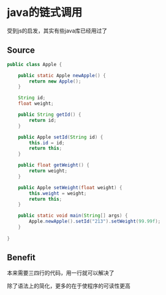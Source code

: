 # java的链式调用

受到js的启发，其实有些java库已经用过了

## Source

```java
public class Apple {

	public static Apple newApple() {
		return new Apple();
	}

	String id;
	float weight;

	public String getId() {
		return id;
	}

	public Apple setId(String id) {
		this.id = id;
		return this;
	}

	public float getWeight() {
		return weight;
	}

	public Apple setWeight(float weight) {
		this.weight = weight;
		return this;
	}

	public static void main(String[] args) {
		Apple.newApple().setId("213").setWeight(99.99f);
	}
	
}
```

## Benefit

本来需要三四行的代码，用一行就可以解决了

除了语法上的简化，更多的在于使程序的可读性更高
